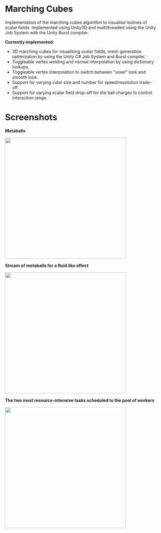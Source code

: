 # Marching Cubes

Implementation of the marching cubes algorithm to visualise isolines of scalar fields.  Implemented using Unity3D and multithreaded using the Unity Job System with the Unity Burst compiler.

**Currently implemented:**

- 3D marching cubes for visualising scalar fields, mesh generation optimization by using the Unity C# Job System and Burst compiler.
- Toggleable vertex welding and normal interpolation by using dictionary lookups.
- Toggleable vertex interpolation to switch between "voxel" look and smooth look.
- Support for varying cube size and number for speed/resolution trade-off.
- Support for varying scalar field drop-off for the ball charges to control interaction range.




# Screenshots

**Metaballs**

<img src="https://raw.github.com/akoreman/Marching-Cubes-Metaballs/main/images/Metaballs.gif" width="400">

**Stream of metaballs for a fluid like effect**

<img src="https://raw.github.com/akoreman/Marching-Cubes-Metaballs/main/images/FluidJitter.gif" width="400">  

**The two most resource-intensive tasks scheduled to the pool of workers**

<img src="https://raw.github.com/akoreman/Marching-Cubes-Metaballs/main/images/profiler.png" width="400"> 
